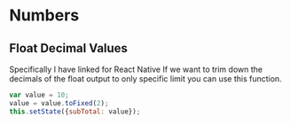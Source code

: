 # Numbers

## Float Decimal Values

Specifically I have linked for React Native If we want to trim down the decimals of the float output to only specific limit you can use this function.

```javascript
var value = 10;
value = value.toFixed(2);
this.setState({subTotal: value});
```

